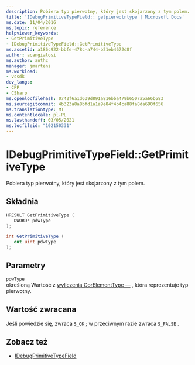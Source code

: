 ```yaml
---
description: Pobiera typ pierwotny, który jest skojarzony z tym polem.
title: 'IDebugPrimitiveTypeField:: getpierwotntype | Microsoft Docs'
ms.date: 11/04/2016
ms.topic: reference
helpviewer_keywords:
- GetPrimitiveType
- IDebugPrimitiveTypeField::GetPrimitiveType
ms.assetid: a186c922-bbfe-478c-a744-b21eb4672d8f
author: acangialosi
ms.author: anthc
manager: jmartens
ms.workload:
- vssdk
dev_langs:
- CPP
- CSharp
ms.openlocfilehash: 0742f6a1d639d891a816bba479b6507a5a66b583
ms.sourcegitcommit: 4b323a8a8bfd1a1a9e84f4b4ca88fa8da690f656
ms.translationtype: MT
ms.contentlocale: pl-PL
ms.lasthandoff: 03/05/2021
ms.locfileid: "102150331"
---
```

# <a name="idebugprimitivetypefieldgetprimitivetype"></a>IDebugPrimitiveTypeField::GetPrimitiveType
Pobiera typ pierwotny, który jest skojarzony z tym polem.

## <a name="syntax"></a>Składnia

```cpp
HRESULT GetPrimitiveType (
   DWORD* pdwType
);
```

```csharp
int GetPrimitiveType (
   out uint pdwType
);
```

## <a name="parameters"></a>Parametry
`pdwType`\
określoną Wartość z [wyliczenia CorElementType —](/dotnet/framework/unmanaged-api/metadata/corelementtype-enumeration) , która reprezentuje typ pierwotny.

## <a name="return-value"></a>Wartość zwracana
 Jeśli powiedzie się, zwraca `S_OK` ; w przeciwnym razie zwraca `S_FALSE` .

## <a name="see-also"></a>Zobacz też
- [IDebugPrimitiveTypeField](../../../extensibility/debugger/reference/idebugprimitivetypefield.md)
